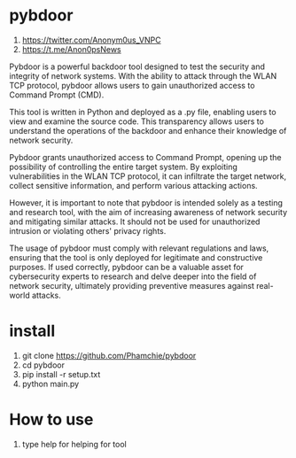 # pybdoor
1. https://twitter.com/Anonym0us_VNPC
2. https://t.me/Anon0psNews

Pybdoor is a powerful backdoor tool designed to test the security and integrity of network systems. With the ability to attack through the WLAN TCP protocol, pybdoor allows users to gain unauthorized access to Command Prompt (CMD).

This tool is written in Python and deployed as a .py file, enabling users to view and examine the source code. This transparency allows users to understand the operations of the backdoor and enhance their knowledge of network security.

Pybdoor grants unauthorized access to Command Prompt, opening up the possibility of controlling the entire target system. By exploiting vulnerabilities in the WLAN TCP protocol, it can infiltrate the target network, collect sensitive information, and perform various attacking actions.

However, it is important to note that pybdoor is intended solely as a testing and research tool, with the aim of increasing awareness of network security and mitigating similar attacks. It should not be used for unauthorized intrusion or violating others' privacy rights.

The usage of pybdoor must comply with relevant regulations and laws, ensuring that the tool is only deployed for legitimate and constructive purposes. If used correctly, pybdoor can be a valuable asset for cybersecurity experts to research and delve deeper into the field of network security, ultimately providing preventive measures against real-world attacks.

# install 
1. git clone https://github.com/Phamchie/pybdoor
2. cd pybdoor
3. pip install -r setup.txt
4. python main.py

# How to use
1. type help for helping for tool
